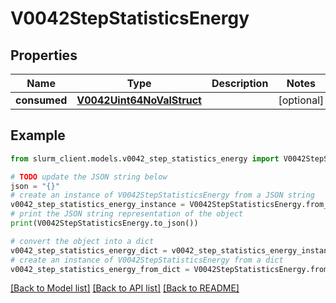 # V0042StepStatisticsEnergy


## Properties

Name | Type | Description | Notes
------------ | ------------- | ------------- | -------------
**consumed** | [**V0042Uint64NoValStruct**](V0042Uint64NoValStruct.md) |  | [optional] 

## Example

```python
from slurm_client.models.v0042_step_statistics_energy import V0042StepStatisticsEnergy

# TODO update the JSON string below
json = "{}"
# create an instance of V0042StepStatisticsEnergy from a JSON string
v0042_step_statistics_energy_instance = V0042StepStatisticsEnergy.from_json(json)
# print the JSON string representation of the object
print(V0042StepStatisticsEnergy.to_json())

# convert the object into a dict
v0042_step_statistics_energy_dict = v0042_step_statistics_energy_instance.to_dict()
# create an instance of V0042StepStatisticsEnergy from a dict
v0042_step_statistics_energy_from_dict = V0042StepStatisticsEnergy.from_dict(v0042_step_statistics_energy_dict)
```
[[Back to Model list]](../README.md#documentation-for-models) [[Back to API list]](../README.md#documentation-for-api-endpoints) [[Back to README]](../README.md)


